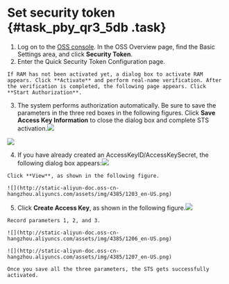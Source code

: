 # Set security token {#task_pby_qr3_5db .task}

1.   Log on to the [OSS console](https://oss.console.aliyun.com/). In the OSS Overview page, find the Basic Settings area, and click **Security Token**. 
2.   Enter the Quick Security Token Configuration page. 

    If RAM has not been activated yet, a dialog box to activate RAM appears. Click **Activate** and perform real-name verification. After the verification is completed, the following page appears. Click **Start Authorization**.

3.   The system performs authorization automatically. Be sure to save the parameters in the three red boxes in the following figures. Click **Save Access Key Information** to close the dialog box and complete STS activation.![](http://static-aliyun-doc.oss-cn-hangzhou.aliyuncs.com/assets/img/4385/1208_en-US.png)

![](http://static-aliyun-doc.oss-cn-hangzhou.aliyuncs.com/assets/img/4385/1200_en-US.png)

 
4.   If you have already created an AccessKeyID/AccessKeySecret, the following dialog box appears:![](http://static-aliyun-doc.oss-cn-hangzhou.aliyuncs.com/assets/img/4385/1201_en-US.png)

 

    Click **View**, as shown in the following figure.

    ![](http://static-aliyun-doc.oss-cn-hangzhou.aliyuncs.com/assets/img/4385/1203_en-US.png)

5.   Click **Create Access Key**, as shown in the following figure.![](http://static-aliyun-doc.oss-cn-hangzhou.aliyuncs.com/assets/img/4385/1204_en-US.png)

 

    Record parameters 1, 2, and 3.

    ![](http://static-aliyun-doc.oss-cn-hangzhou.aliyuncs.com/assets/img/4385/1206_en-US.png)

    ![](http://static-aliyun-doc.oss-cn-hangzhou.aliyuncs.com/assets/img/4385/1207_en-US.png)

    Once you save all the three parameters, the STS gets successfully activated.


